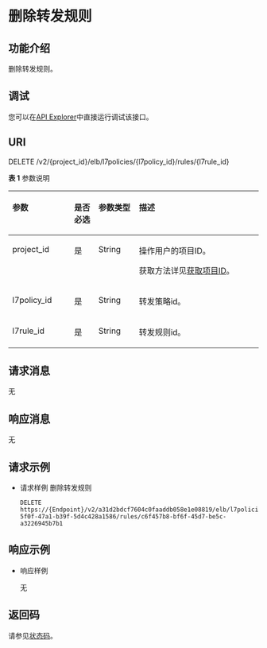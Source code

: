 # 删除转发规则<a name="elb_qy_zg_0005"></a>

## 功能介绍<a name="elb_zq_zg_0005_zh-cn_topic_0082661929_section43897986151857"></a>

删除转发规则。

## 调试<a name="section3683205810399"></a>

您可以在[API Explorer](https://apiexplorer.developer.huaweicloud.com/apiexplorer/doc?product=ELB&api=DeleteL7rule&version=v2)中直接运行调试该接口。

## URI<a name="elb_zq_zg_0005_zh-cn_topic_0082661929_section57812656151857"></a>

DELETE /v2/\{project\_id\}/elb/l7policies/\{l7policy\_id\}/rules/\{l7rule\_id\}

**表 1**  参数说明

<a name="elb_zq_zg_0005_table136416168119"></a>
<table><thead align="left"><tr id="elb_zq_zg_0005_row191101161110"><th class="cellrowborder" valign="top" width="24.717528247175284%" id="mcps1.2.5.1.1"><p id="elb_zq_zg_0005_p8110416114"><a name="elb_zq_zg_0005_p8110416114"></a><a name="elb_zq_zg_0005_p8110416114"></a>参数</p>
</th>
<th class="cellrowborder" valign="top" width="9.729027097290272%" id="mcps1.2.5.1.2"><p id="elb_zq_zg_0005_p1111013169117"><a name="elb_zq_zg_0005_p1111013169117"></a><a name="elb_zq_zg_0005_p1111013169117"></a>是否必选</p>
</th>
<th class="cellrowborder" valign="top" width="16.12838716128387%" id="mcps1.2.5.1.3"><p id="elb_zq_zg_0005_p161108168115"><a name="elb_zq_zg_0005_p161108168115"></a><a name="elb_zq_zg_0005_p161108168115"></a>参数类型</p>
</th>
<th class="cellrowborder" valign="top" width="49.42505749425058%" id="mcps1.2.5.1.4"><p id="elb_zq_zg_0005_p71106161017"><a name="elb_zq_zg_0005_p71106161017"></a><a name="elb_zq_zg_0005_p71106161017"></a>描述</p>
</th>
</tr>
</thead>
<tbody><tr id="row1928115121542"><td class="cellrowborder" valign="top" width="24.717528247175284%" headers="mcps1.2.5.1.1 "><p id="p1399071505415"><a name="p1399071505415"></a><a name="p1399071505415"></a>project_id</p>
</td>
<td class="cellrowborder" valign="top" width="9.729027097290272%" headers="mcps1.2.5.1.2 "><p id="zh-cn_topic_0020100158_p557643211309"><a name="zh-cn_topic_0020100158_p557643211309"></a><a name="zh-cn_topic_0020100158_p557643211309"></a>是</p>
</td>
<td class="cellrowborder" valign="top" width="16.12838716128387%" headers="mcps1.2.5.1.3 "><p id="zh-cn_topic_0020100158_p6162677511304"><a name="zh-cn_topic_0020100158_p6162677511304"></a><a name="zh-cn_topic_0020100158_p6162677511304"></a>String</p>
</td>
<td class="cellrowborder" valign="top" width="49.42505749425058%" headers="mcps1.2.5.1.4 "><p id="zh-cn_topic_0020100158_p35845144113012"><a name="zh-cn_topic_0020100158_p35845144113012"></a><a name="zh-cn_topic_0020100158_p35845144113012"></a>操作用户的项目ID。</p>
<p id="p8222164914610"><a name="p8222164914610"></a><a name="p8222164914610"></a>获取方法详见<a href="获取项目ID.md">获取项目ID</a>。</p>
</td>
</tr>
<tr id="elb_zq_zg_0005_row91109162016"><td class="cellrowborder" valign="top" width="24.717528247175284%" headers="mcps1.2.5.1.1 "><p id="elb_zq_zg_0005_p13110141616118"><a name="elb_zq_zg_0005_p13110141616118"></a><a name="elb_zq_zg_0005_p13110141616118"></a>l7policy_id</p>
</td>
<td class="cellrowborder" valign="top" width="9.729027097290272%" headers="mcps1.2.5.1.2 "><p id="elb_zq_zg_0005_p1611091610113"><a name="elb_zq_zg_0005_p1611091610113"></a><a name="elb_zq_zg_0005_p1611091610113"></a>是</p>
</td>
<td class="cellrowborder" valign="top" width="16.12838716128387%" headers="mcps1.2.5.1.3 "><p id="p1219461812148"><a name="p1219461812148"></a><a name="p1219461812148"></a>String</p>
</td>
<td class="cellrowborder" valign="top" width="49.42505749425058%" headers="mcps1.2.5.1.4 "><p id="elb_zq_zg_0005_p9110131610114"><a name="elb_zq_zg_0005_p9110131610114"></a><a name="elb_zq_zg_0005_p9110131610114"></a>转发策略id。</p>
</td>
</tr>
<tr id="elb_zq_zg_0005_row81109166112"><td class="cellrowborder" valign="top" width="24.717528247175284%" headers="mcps1.2.5.1.1 "><p id="elb_zq_zg_0005_p611019161215"><a name="elb_zq_zg_0005_p611019161215"></a><a name="elb_zq_zg_0005_p611019161215"></a>l7rule_id</p>
</td>
<td class="cellrowborder" valign="top" width="9.729027097290272%" headers="mcps1.2.5.1.2 "><p id="elb_zq_zg_0005_p711015167116"><a name="elb_zq_zg_0005_p711015167116"></a><a name="elb_zq_zg_0005_p711015167116"></a>是</p>
</td>
<td class="cellrowborder" valign="top" width="16.12838716128387%" headers="mcps1.2.5.1.3 "><p id="p19612819161415"><a name="p19612819161415"></a><a name="p19612819161415"></a>String</p>
</td>
<td class="cellrowborder" valign="top" width="49.42505749425058%" headers="mcps1.2.5.1.4 "><p id="elb_zq_zg_0005_p911016167118"><a name="elb_zq_zg_0005_p911016167118"></a><a name="elb_zq_zg_0005_p911016167118"></a>转发规则id。</p>
</td>
</tr>
</tbody>
</table>

## 请求消息<a name="elb_zq_zg_0005_zh-cn_topic_0082661929_section38444823151857"></a>

无

## 响应消息<a name="elb_zq_zg_0005_zh-cn_topic_0082661929_section41879874151857"></a>

无

## 请求示例<a name="section1328565813305"></a>

-   请求样例 删除转发规则

    ```
    DELETE https://{Endpoint}/v2/a31d2bdcf7604c0faaddb058e1e08819/elb/l7policies/5ae0e1e7-5f0f-47a1-b39f-5d4c428a1586/rules/c6f457b8-bf6f-45d7-be5c-a3226945b7b1
    ```


## 响应示例<a name="section6156658182418"></a>

-   响应样例

    无


## 返回码<a name="elb_zq_zg_0005_section14127191015294"></a>

请参见[状态码](状态码.md)。

